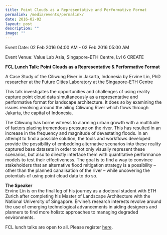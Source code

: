 ```yaml
---
title: Point Clouds as a Representative and Performative Format
permalink: /media/events/permalink/
date: 2016-02-02
layout: post
description: ""
image: ""
---
```

Event Date: 02 Feb 2016 04:00 AM - 02 Feb 2016 05:00 AM

Event Venue: Value Lab Asia, Singapore-ETH Centre, Lvl 6 CREATE

**FCL Lunch Talk: Point Clouds as a Representative & Performative Format**

A Case Study of the Ciliwung River in Jakarta, Indonesia
by Ervine Lin, PhD researcher at the Future Cities Laboratory at the Singapore-ETH Centre

This talk investigates the opportunities and challenges of using reality capture point cloud data simultaneously as a representative and performative format for landscape architecture. It does so by examining the issues revolving around the ailing Ciliwung River which flows through Jakarta, the capital of Indonesia.

  
The Ciliwung has borne witness to alarming urban growth with a multitude of factors placing tremendous pressure on the river. This has resulted in an increase in the frequency and magnitude of devastating floods. In an attempt to find a possible solution, the tools and workflows developed provide the possibility of embedding alternative scenarios into these reality captured base datasets in order to not only visually represent these scenarios, but also to directly interface them with quantitative performance models to test their effectiveness. The goal is to find a way to convince stakeholders that an alternative flood mitigation strategy is a possibility – other than the planned canalisation of the river – while uncovering the potentials of using point cloud data to do so.

**The Speaker**  
Ervine Lin is on the final leg of his journey as a doctoral student with ETH Zurich after completing his Master of Landscape Architecture with the National University of Singapore. Ervine’s research interests revolve around the use of emerging technological advancements in aiding designers and planners to find more holistc approaches to managing degraded environments.

FCL lunch talks are open to all. Please register [here](https://www.eventbrite.sg/e/fcl-lunch-talk-point-clouds-as-a-representative-and-performative-format-tickets-21003992507).
